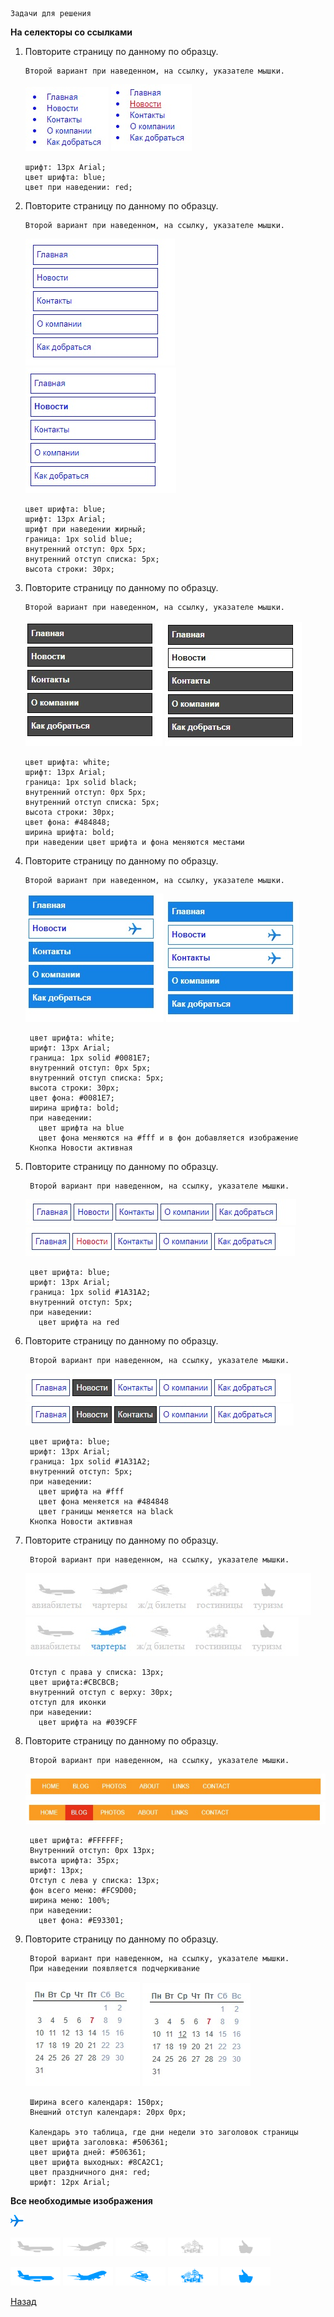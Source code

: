     Задачи для решения

**На селекторы со ссылками**
 
1. Повторите страницу по данному по образцу.
        
       Второй вариант при наведенном, на ссылку, указателе мышки.

   ![Повторите страницу по данному по образцу](img/1.jpg) ![Повторите страницу по данному по образцу](img/1.1.jpg)
   
       шрифт: 13px Arial;
       цвет шрифта: blue;
       цвет при наведении: red;
   
2. Повторите страницу по данному по образцу.
   
       Второй вариант при наведенном, на ссылку, указателе мышки.
   
   ![Повторите страницу по данному по образцу](img/2.jpg) ![Повторите страницу по данному по образцу](img/2.1.jpg)
   
       цвет шрифта: blue;
       шрифт: 13px Arial;
       шрифт при наведении жирный;
       граница: 1px solid blue;
       внутренний отступ: 0px 5px;
       внутренний отступ списка: 5px;
       высота строки: 30px;
       
3. Повторите страницу по данному по образцу.

       Второй вариант при наведенном, на ссылку, указателе мышки. 
   
   ![Повторите страницу по данному по образцу](img/3.jpg) ![Повторите страницу по данному по образцу](img/3.1.jpg)
        
       цвет шрифта: white;
       шрифт: 13px Arial;
       граница: 1px solid black;
       внутренний отступ: 0px 5px;
       внутренний отступ списка: 5px;
       высота строки: 30px;
       цвет фона: #484848;
       ширина шрифта: bold;
       при наведении цвет шрифта и фона меняются местами
           
4. Повторите страницу по данному по образцу.

       Второй вариант при наведенном, на ссылку, указателе мышки.
       
   ![Повторите страницу по данному по образцу](img/4.jpg) ![Повторите страницу по данному по образцу](img/4.1.jpg)

        цвет шрифта: white;
        шрифт: 13px Arial;
        граница: 1px solid #0081E7;
        внутренний отступ: 0px 5px;
        внутренний отступ списка: 5px;
        высота строки: 30px;
        цвет фона: #0081E7;
        ширина шрифта: bold;
        при наведении:
          цвет шрифта на blue
          цвет фона меняются на #fff и в фон добавляется изображение
        Кнопка Новости активная  

5. Повторите страницу по данному по образцу.

        Второй вариант при наведенном, на ссылку, указателе мышки.
    
   ![Повторите страницу по данному по образцу](img/5.jpg) ![Повторите страницу по данному по образцу](img/5.1.jpg)    

        цвет шрифта: blue;
        шрифт: 13px Arial;
        граница: 1px solid #1A31A2;
        внутренний отступ: 5px;
        при наведении:
          цвет шрифта на red  

6. Повторите страницу по данному по образцу.

        Второй вариант при наведенном, на ссылку, указателе мышки.
    
   ![Повторите страницу по данному по образцу](img/6.jpg) ![Повторите страницу по данному по образцу](img/6.1.jpg)    
          
        цвет шрифта: blue;
        шрифт: 13px Arial;
        граница: 1px solid #1A31A2;
        внутренний отступ: 5px;
        при наведении:
          цвет шрифта на #fff
          цвет фона меняется на #484848
          цвет границы меняется на black
        Кнопка Новости активная  

7. Повторите страницу по данному по образцу.

        Второй вариант при наведенном, на ссылку, указателе мышки.
    
   ![Повторите страницу по данному по образцу](img/7.jpg) ![Повторите страницу по данному по образцу](img/7.1.jpg)    
          
        Отступ с права у списка: 13px;
        цвет шрифта:#CBCBCB;
        внутренний отступ с верху: 30px;
        отступ для иконки
        при наведении:
          цвет шрифта на #039CFF
           
8. Повторите страницу по данному по образцу.

        Второй вариант при наведенном, на ссылку, указателе мышки.
    
   ![Повторите страницу по данному по образцу](img/8.jpg) ![Повторите страницу по данному по образцу](img/8.1.jpg)    
          
        цвет шрифта: #FFFFFF;
        Внутренний отступ: 0px 13px;
        высота шрифта: 35px;
        шрифт: 13px;
        Отступ с лева у списка: 13px;
        фон всего меню: #FC9D00;
        ширина меню: 100%;
        при наведении:
          цвет фона: #E93301;

9. Повторите страницу по данному по образцу.

        Второй вариант при наведенном, на ссылку, указателе мышки.
        При наведении появляется подчеркивание
    
   ![Повторите страницу по данному по образцу](img/9.jpg) ![Повторите страницу по данному по образцу](img/9.1.jpg)    
          
        Ширина всего календаря: 150px;
        Внешний отступ календаря: 20px 0px;
        
        Календарь это таблица, где дни недели это заголовок страницы        
        цвет шрифта заголовка: #506361;
        цвет шрифта дней: #506361;
        цвет шрифта выходных: #8CA2C1;
        цвет праздничного дня: red;
        шрифт: 12px Arial;
        
          
**Все необходимые изображения**

   ![Повторите страницу по данному по образцу](img/blue.png)
    
   ![Повторите страницу по данному по образцу](img/1.png) ![Повторите страницу по данному по образцу](img/2.png) ![Повторите страницу по данному по образцу](img/3.png) ![Повторите страницу по данному по образцу](img/4.png) ![Повторите страницу по данному по образцу](img/5.png)
   
   ![Повторите страницу по данному по образцу](img/1-h.png) ![Повторите страницу по данному по образцу](img/2-h.png) ![Повторите страницу по данному по образцу](img/3-h.png) ![Повторите страницу по данному по образцу](img/4-h.png) ![Повторите страницу по данному по образцу](img/5-h.png)                   
   
[Назад](https://github.com/KinShish/learning_task_1/tree/master/9)